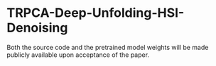 # TRPCA-Deep-Unfolding-HSI-Denoising
Both the source code and the pretrained model weights will be made publicly available upon acceptance of the paper.
